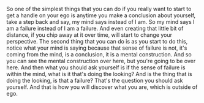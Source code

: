  So one of the simplest things that you can do if you really want to start to get a handle on your ego is anytime you make a conclusion about yourself, take a step back and say, my mind says instead of I am. So my mind says I am a failure instead of I am a failure. And even creating that little bit of distance, if you chip away at it over time, will start to change your perspective. The second thing that you can do is as you start to do this, notice what your mind is saying because that sense of failure is not, it's coming from the mind, is a conclusion, it is a mental construction. And so you can see the mental construction over here, but you're going to be over here. And then what you should ask yourself is if the sense of failure is within the mind, what is it that's doing the looking? And is the thing that is doing the looking, is that a failure? That's the question you should ask yourself. And that is how you will discover what you are, which is outside of ego.